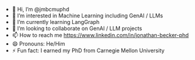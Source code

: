 - 👋 Hi, I’m @jmbcmuphd
- 👀 I’m interested in Machine Learning including GenAI / LLMs
- 🌱 I’m currently learning LangGraph
- 💞️ I’m looking to collaborate on GenAI / LLM projects
- 📫 How to reach me https://www.linkedin.com/in/jonathan-becker-phd
- 😄 Pronouns: He/Him
- ⚡ Fun fact: I earned my PhD from Carnegie Mellon University

<!---
jmbcmuphd/jmbcmuphd is a ✨ special ✨ repository because its `README.md` (this file) appears on your GitHub profile.
You can click the Preview link to take a look at your changes.
--->
